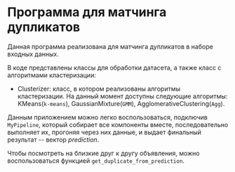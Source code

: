# Программа для матчинга дупликатов

Данная программа реализована для матчинга дупликатов в наборе входных данных. 

В коде представлены классы для обработки датасета, а также класс с алгоритмами кластеризации:
- Clusterizer: класс, в котором реализованы алгоритмы кластеризации. На данный момент доступны следующие алгоритмы: KMeans(`k-means`), GaussianMixture(`GMM`), AgglomerativeClustering(`Agg`).

Данным приложением можно легко воспользоваться, подключив `MyPipeline`, который собирает все компоненты вместе, последовательно выполняет их, прогоняя через них данные, и выдает финальный результат -- вектор *prediction*.

Чтобы посмотреть на близкие друг к другу объявления, можно воспользоваться функцией `get_duplicate_from_prediction`.
